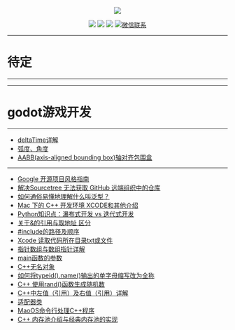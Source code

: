 
<p align="center">
    <a href="https://www.r2coding.com/" target="_blank">
        <img src="https://cdn.jsdelivr.net/gh/justacoder99/r2coding@master/img/r2coding_logo_index.15y992dieibg.png" width=""/>
    </a>
</p>


<p align="center">
  <a href="https://github.com/rd2coding/Road2Coding" target="_blank"><img src="https://img.shields.io/badge/Github-r2coding-red.svg"></a>
  <a href="https://gitee.com/rd2coding/Road2Coding" target="_blank"><img src="https://img.shields.io/badge/Gitee-r2coding-blue.svg"></a>
  <a href="https://space.bilibili.com/384068749" target="_blank"><img src="https://img.shields.io/badge/bilibili-哔哩哔哩-critical"></a>
  <a href="https://mp.weixin.qq.com/s/ePhaYezFblgt0NgbvtWqww" target="_blank">
    <img src="https://img.shields.io/badge/微信联系作者-WeChat-green.svg" alt="微信联系">
  </a>
</p>

---
# **待定**
---
---
# **godot游戏开发**
---
- [deltaTime详解](https://blog.csdn.net/ChinarCSDN/article/details/82914420)
- [弧度、角度](https://www.shuxuele.com/geometry/radians.html)
- [AABB(axis-aligned bounding box)轴对齐包围盒](https://blog.csdn.net/qq_22822335/article/details/50930437)

---
- [Google 开源项目风格指南](https://zh-google-styleguide.readthedocs.io/en/latest/google-cpp-styleguide/contents/)
- [解决Sourcetree 无法获取 GitHub 远端组织中的仓库](https://ganzhixiong.com/p/a1fb3034/)
- [如何通俗易懂地理解什么叫泛型？](https://baijiahao.baidu.com/s?id=1668883931864701047&wfr=spider&for=pc)
- [Mac 下的 C++ 开发环境 XCODE和其他介绍](https://zhuanlan.zhihu.com/p/456002142)
- [Python知识点：瀑布式开发 vs 迭代式开发](https://blog.csdn.net/m0_59164304/article/details/123283848)
- [关于&的引用与取地址 区分](https://blog.csdn.net/qq_39938666/article/details/113141651)
- [#include的路径及顺序](https://blog.csdn.net/luoshabugui/article/details/116136607)
- [Xcode 读取代码所在目录txt或文件](https://www.cnblogs.com/ZhYQ-Note/articles/14263753.html)
- [指针数组与数组指针详解](https://blog.csdn.net/men_wen/article/details/52694069)
- [main函数的参数](https://blog.csdn.net/feit2417/article/details/80864518)
- [C++无名对象](https://blog.csdn.net/deeplan_1994/article/details/82949694)
- [如何将typeid().name()输出的单字母缩写改为全称](https://blog.csdn.net/chulinbai/article/details/126275688)
- [C++ 使用rand()函数生成随机数](https://blog.csdn.net/qq_21989927/article/details/108936691)
- [C++中左值（引用）及右值（引用）详解](https://blog.csdn.net/weixin_43064827/article/details/120803409)
- [适配器类](https://blog.csdn.net/zhangjing0502/article/details/7035692)
- [MaoOS命令行处理C++程序](https://s2.loli.net/2022/09/22/nZTCUqk6BPjs2F5.png)
- [C++ 内存池介绍与经典内存池的实现](https://blog.csdn.net/K346K346/article/details/49538975)